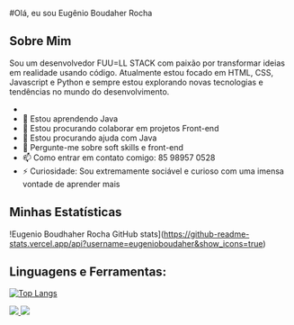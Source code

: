 #Olá, eu sou Eugênio Boudaher Rocha

## Sobre Mim
Sou um desenvolvedor FUU=LL STACK com paixão por transformar ideias em realidade usando código. Atualmente estou focado em HTML, CSS, Javascript e Python e sempre estou explorando novas tecnologias e tendências no mundo do desenvolvimento.

- 
- 🌱 Estou aprendendo Java
- 👯 Estou procurando colaborar em projetos Front-end
- 🤔 Estou procurando ajuda com Java
- 💬 Pergunte-me sobre soft skills e front-end
- 📫 Como entrar em contato comigo: 85 98957 0528
- ⚡ Curiosidade: Sou extremamente sociável e curioso com uma imensa vontade de aprender mais

## Minhas Estatísticas

!Eugenio Boudhaher Rocha GitHub stats](https://github-readme-stats.vercel.app/api?username=eugenioboudaher&show_icons=true)

## Linguagens e Ferramentas:
[![Top Langs](https://github-readme-stats.vercel.app/api/top-langs/?username=eugenioboudaher&layout=compact)](https://github.com/anuraghazra/github-readme-stats)

<a href="https://www.linkedin.com/feed/" target="+">
<img src="https://img.shields.io/badge/LinkedIn-0077B5?style=for-the-badge&logo=linkedin&logoColor=white"/>
</a>

<a href="mailto:eugeniopython@gmail.com">
<img src="https://img.shields.io/badge/Gmail-D14836?style=for-the-badge&logo=gmail&logoColor=white"/>
</a>
